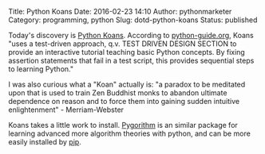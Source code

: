 Title: Python Koans
Date: 2016-02-23 14:10
Author: pythonmarketer
Category: programming, python
Slug: dotd-python-koans
Status: published

Today's discovery is [Python Koans](https://github.com/gregmalcolm/python_koans). According to [python-guide.org](http://docs.python-guide.org/en/latest/intro/learning/), Koans "uses a test-driven approach, q.v. TEST DRIVEN DESIGN SECTION to provide an interactive tutorial teaching basic Python concepts. By fixing assertion statements that fail in a test script, this provides sequential steps to learning Python."

I was also curious what a "Koan" actually is: "a paradox to be meditated upon that is used to train Zen Buddhist monks to abandon ultimate dependence on reason and to force them into gaining sudden intuitive enlightenment" - Merriam-Webster

Koans takes a little work to install. [Pygorithm](https://github.com/OmkarPathak/pygorithm) is an similar package for learning advanced more algorithm theories with python, and can be more easily installed by [pip](https://github.com/OmkarPathak/pygorithm).

